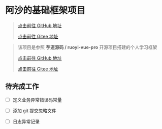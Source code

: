 # 阿沙的基础框架项目



> [点击前往 GitHub 地址](https://github.com/YunaiV/ruoyi-vue-pro)
>
> [点击前往 Gitee 地址](https://gitee.com/zhijiantianya/ruoyi-vue-pro)



> 该项目是参照 **芋道源码 / ruoyi-vue-pro** 开源项目搭建的个人学习框架
>
> [点击前往 GitHub 地址](https://github.com/YunaiV/ruoyi-vue-pro)
>
> [点击前往 Gitee 地址](https://gitee.com/zhijiantianya/ruoyi-vue-pro)



## 待完成工作

- [ ] 定义业务异常错误码常量

- [ ] 添加 git 提交忽略文件

- [ ] 日志异常记录